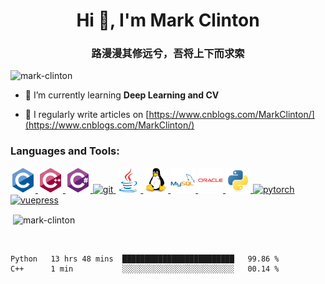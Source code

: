 <h1 align="center">Hi 👋, I'm Mark Clinton</h1>
<h3 align="center">路漫漫其修远兮，吾将上下而求索</h3>

<p align="left"> <img src="https://komarev.com/ghpvc/?username=mark-clinton&label=Profile%20Views&color=ff69b4&style=flat" alt="mark-clinton" /> </p>

- 🌱 I’m currently learning **Deep Learning and CV**

- 📝 I regularly write articles on [https://www.cnblogs.com/MarkClinton/](https://www.cnblogs.com/MarkClinton/)


<h3 align="left">Languages and Tools:</h3>
<p align="left"> <a href="https://www.cprogramming.com/" target="_blank"> <img src="https://raw.githubusercontent.com/devicons/devicon/master/icons/c/c-original.svg" alt="c" width="40" height="40"/> </a> <a href="https://www.w3schools.com/cpp/" target="_blank"> <img src="https://raw.githubusercontent.com/devicons/devicon/master/icons/cplusplus/cplusplus-original.svg" alt="cplusplus" width="40" height="40"/> </a> <a href="https://www.w3schools.com/cs/" target="_blank"> <img src="https://raw.githubusercontent.com/devicons/devicon/master/icons/csharp/csharp-original.svg" alt="csharp" width="40" height="40"/> </a> <a href="https://git-scm.com/" target="_blank"> <img src="https://www.vectorlogo.zone/logos/git-scm/git-scm-icon.svg" alt="git" width="40" height="40"/> </a> <a href="https://www.java.com" target="_blank"> <img src="https://raw.githubusercontent.com/devicons/devicon/master/icons/java/java-original.svg" alt="java" width="40" height="40"/> </a> <a href="https://www.linux.org/" target="_blank"> <img src="https://raw.githubusercontent.com/devicons/devicon/master/icons/linux/linux-original.svg" alt="linux" width="40" height="40"/> </a> <a href="https://www.mysql.com/" target="_blank"> <img src="https://raw.githubusercontent.com/devicons/devicon/master/icons/mysql/mysql-original-wordmark.svg" alt="mysql" width="40" height="40"/> </a> <a href="https://www.oracle.com/" target="_blank"> <img src="https://raw.githubusercontent.com/devicons/devicon/master/icons/oracle/oracle-original.svg" alt="oracle" width="40" height="40"/> </a> <a href="https://www.python.org" target="_blank"> <img src="https://raw.githubusercontent.com/devicons/devicon/master/icons/python/python-original.svg" alt="python" width="40" height="40"/> </a> <a href="https://pytorch.org/" target="_blank"> <img src="https://www.vectorlogo.zone/logos/pytorch/pytorch-icon.svg" alt="pytorch" width="40" height="40"/> </a> <a href="https://vuepress.vuejs.org/" target="_blank"> <img src="https://raw.githubusercontent.com/AliasIO/wappalyzer/master/src/drivers/webextension/images/icons/VuePress.svg" alt="vuepress" width="40" height="40"/> </a> </p>

<p>&nbsp;<img align="center" src="https://github-readme-stats.vercel.app/api?username=mark-clinton&show_icons=true&locale=en" alt="mark-clinton" /></p></br>

<!--START_SECTION:waka-->
```text
Python   13 hrs 48 mins  █████████████████████████   99.86 % 
C++      1 min           ░░░░░░░░░░░░░░░░░░░░░░░░░   00.14 % 
```
<!--END_SECTION:waka-->

